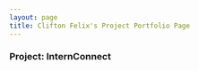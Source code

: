 ```yaml
---
layout: page
title: Clifton Felix's Project Portfolio Page
---
```


### Project: InternConnect
